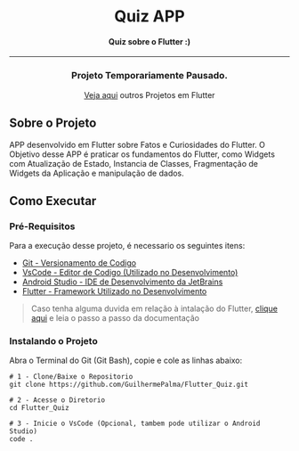 <h1 align="center">Quiz APP</h1>
<h4 align="center">Quiz sobre o Flutter :) </h4>

---

<h3 align="center">Projeto Temporariamente Pausado.</h3>
<p align="center"><a href="https://github.com/GuilhermePalma?tab=repositories&q=&type=&language=dart&sort=" target="_blank">Veja aqui</a> outros Projetos em Flutter</p>


## Sobre o Projeto
APP desenvolvido em Flutter sobre Fatos e Curiosidades do Flutter. O Objetivo desse APP é praticar os fundamentos do Flutter, como Widgets com Atualização de Estado, Instancia de Classes, Fragmentação de Widgets da Aplicação e manipulação de dados.

## Como Executar

### Pré-Requisitos
Para a execução desse projeto, é necessario os seguintes itens:
- [Git - Versionamento de Codigo](https://git-scm.com/downloads)
- [VsCode - Editor de Codigo (Utilizado no Desenvolvimento)](https://code.visualstudio.com/download)
- [Android Studio - IDE de Desenvolvimento da JetBrains](https://developer.android.com/studio?hl=pt-br)
- [Flutter - Framework Utilizado no Desenvolvimento](https://docs.flutter.dev/get-started/install)

> Caso tenha alguma duvida em relação à intalação do Flutter, [clique aqui](https://docs.flutter.dev/get-started/install) e leia o passo a passo da documentação

### Instalando o Projeto

Abra o Terminal do Git (Git Bash), copie e cole as linhas abaixo:

```
# 1 - Clone/Baixe o Repositorio
git clone https://github.com/GuilhermePalma/Flutter_Quiz.git

# 2 - Acesse o Diretorio
cd Flutter_Quiz

# 3 - Inicie o VsCode (Opcional, tambem pode utilizar o Android Studio)
code .
```
